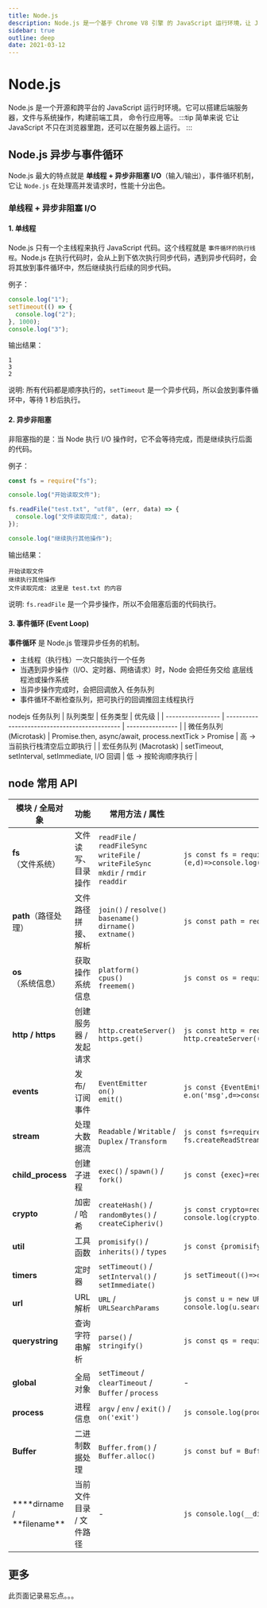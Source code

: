 ```yaml
---
title: Node.js
description: Node.js 是一个基于 Chrome V8 引擎 的 JavaScript 运行环境，让 JavaScript 不只在浏览器里跑，还可以在服务器上运行。
sidebar: true
outline: deep
date: 2021-03-12
---
```


# Node.js

Node.js 是一个开源和跨平台的 JavaScript 运行时环境。它可以搭建后端服务器，文件与系统操作，构建前端工具，
命令行应用等。
:::tip 简单来说
它让 JavaScript 不只在浏览器里跑，还可以在服务器上运行。
:::

## Node.js 异步与事件循环

Node.js 最大的特点就是 **单线程 + 异步非阻塞 I/O**（输入/输出），事件循环机制，它让 `Node.js` 在处理高并发请求时，性能十分出色。

### 单线程 + 异步非阻塞 I/O

#### 1. 单线程

Node.js 只有一个主线程来执行 JavaScript 代码。这个线程就是 `事件循环的执行线程`。Node.js 在执行代码时，会从上到下依次执行同步代码，遇到异步代码时，会将其放到事件循环中，然后继续执行后续的同步代码。

例子：

```js
console.log("1");
setTimeout(() => {
  console.log("2");
}, 1000);
console.log("3");
```

输出结果：

```
1
3
2
```

说明: 所有代码都是顺序执行的，`setTimeout` 是一个异步代码，所以会放到事件循环中，等待 1 秒后执行。

#### 2. 异步非阻塞

非阻塞指的是：当 Node 执行 I/O 操作时，它不会等待完成，而是继续执行后面的代码。

例子：

```js
const fs = require("fs");

console.log("开始读取文件");

fs.readFile("test.txt", "utf8", (err, data) => {
  console.log("文件读取完成:", data);
});

console.log("继续执行其他操作");
```

输出结果：

```
开始读取文件
继续执行其他操作
文件读取完成: 这里是 test.txt 的内容

```

说明: `fs.readFile` 是一个异步操作，所以不会阻塞后面的代码执行。

#### 3. 事件循环 (Event Loop)

**事件循环** 是 Node.js 管理异步任务的机制。

- 主线程（执行栈）一次只能执行一个任务
- 当遇到异步操作（I/O、定时器、网络请求）时，Node 会把任务交给 底层线程池或操作系统
- 当异步操作完成时，会把回调放入 任务队列
- 事件循环不断检查队列，把可执行的回调推回主线程执行

nodejs 任务队列
| 队列类型 | 任务类型 | 优先级 |
| ----------------- | --------------------------------------------- | ---------------- |
| 微任务队列 (Microtask) | Promise.then, async/await, process.nextTick > Promise | 高 → 当前执行栈清空后立即执行 |
| 宏任务队列 (Macrotask) | setTimeout, setInterval, setImmediate, I/O 回调 | 低 → 按轮询顺序执行 |

## node 常用 API

| 模块 / 全局对象                | 功能                    | 常用方法 / 属性                                                                                | 示例                                                                                                                        |
| ------------------------------ | ----------------------- | ---------------------------------------------------------------------------------------------- | --------------------------------------------------------------------------------------------------------------------------- |
| **fs**（文件系统）             | 文件读写、目录操作      | `readFile` / `readFileSync`<br>`writeFile` / `writeFileSync`<br>`mkdir` / `rmdir`<br>`readdir` | `js const fs = require('fs'); fs.readFile('test.txt','utf8',(e,d)=>console.log(d)); `                                       |
| **path**（路径处理）           | 文件路径拼接、解析      | `join()` / `resolve()`<br>`basename()`<br>`dirname()`<br>`extname()`                           | `js const path = require('path'); console.log(path.join(__dirname,'test.txt')); `                                           |
| **os**（系统信息）             | 获取操作系统信息        | `platform()`<br>`cpus()`<br>`freemem()`                                                        | `js const os = require('os'); console.log(os.cpus().length); `                                                              |
| **http / https**               | 创建服务器 / 发起请求   | `http.createServer()`<br>`https.get()`                                                         | `js const http = require('http'); http.createServer((req,res)=>res.end('ok')).listen(3000); `                               |
| **events**                     | 发布/订阅事件           | `EventEmitter`<br>`on()`<br>`emit()`                                                           | `js const {EventEmitter}=require('events'); const e=new EventEmitter(); e.on('msg',d=>console.log(d)); e.emit('msg','hi');` |
| **stream**                     | 处理大数据流            | `Readable` / `Writable` / `Duplex` / `Transform`                                               | `js const fs=require('fs'); fs.createReadStream('file.txt').on('data',chunk=>console.log(chunk.toString()));`               |
| **child_process**              | 创建子进程              | `exec()` / `spawn()` / `fork()`                                                                | `js const {exec}=require('child_process'); exec('ls',(e,s)=>console.log(s));`                                               |
| **crypto**                     | 加密 / 哈希             | `createHash()` / `randomBytes()` / `createCipheriv()`                                          | `js const crypto=require('crypto'); console.log(crypto.createHash('md5').update('123').digest('hex'));`                     |
| **util**                       | 工具函数                | `promisify()` / `inherits()` / `types`                                                         | `js const {promisify}=require('util');`                                                                                     |
| **timers**                     | 定时器                  | `setTimeout()` / `setInterval()` / `setImmediate()`                                            | `js setTimeout(()=>console.log('timeout'),1000);`                                                                           |
| **url**                        | URL 解析                | `URL` / `URLSearchParams`                                                                      | `js const u = new URL('https://example.com?a=1'); console.log(u.searchParams.get('a'));`                                    |
| **querystring**                | 查询字符串解析          | `parse()` / `stringify()`                                                                      | `js const qs = require('querystring'); console.log(qs.parse('a=1&b=2'));`                                                   |
| **global**                     | 全局对象                | `setTimeout` / `clearTimeout` / `Buffer` / `process`                                           | -                                                                                                                           |
| **process**                    | 进程信息                | `argv` / `env` / `exit()` / `on('exit')`                                                       | `js console.log(process.argv); console.log(process.env.NODE_ENV);`                                                          |
| **Buffer**                     | 二进制数据处理          | `Buffer.from()` / `Buffer.alloc()`                                                             | `js const buf = Buffer.from('hello'); console.log(buf.toString());`                                                         |
| \***\*dirname / **filename\*\* | 当前文件目录 / 文件路径 | -                                                                                              | `js console.log(__dirname); console.log(__filename);`                                                                       |

## 更多

此页面记录易忘点。。。
